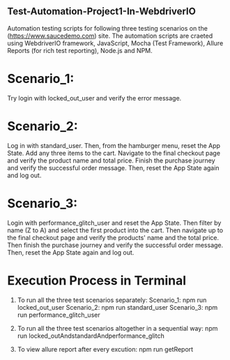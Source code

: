 ## Test-Automation-Project1-In-WebdriverIO

Automation testing scripts for following three testing scenarios on the (https://www.saucedemo.com) site. The automation scripts are craeted using WebdriverIO framework, JavaScript, Mocha (Test Framework), Allure Reports (for rich test reporting), Node.js and NPM.

# Scenario_1:
Try login with locked_out_user and verify the error message.

# Scenario_2:
Log in with standard_user. Then, from the hamburger menu, reset the App State. Add any three items to the cart. Navigate to the final checkout page and verify the product name and total price. Finish the purchase journey and verify the successful order message. Then, reset the App State again and log out.

# Scenario_3:
Login with performance_glitch_user and reset the App State. Then filter by name (Z to A) and select the first product into the cart. Then navigate up to the final checkout page and verify the products' name and the total price. Then finish the purchase journey and verify the successful order message. Then, reset the App State again and log out.

# Execution Process in Terminal
1. To run all the three test scenarios separately:
    Scenario_1: npm run locked_out_user
    Scenario_2: npm run standard_user
    Scenario_3: npm run performance_glitch_user
   
2. To run all the three test scenarios altogether in a sequential way:
    npm run locked_outAndstandardAndperformance_glitch
   
4. To view allure report after every excution:
    npm run getReport
